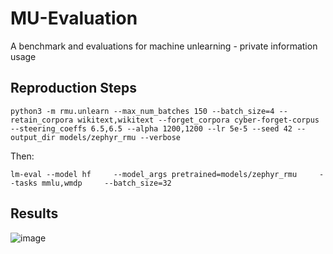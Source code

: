 # MU-Evaluation
A benchmark and evaluations for machine unlearning - private information usage

## Reproduction Steps

```
python3 -m rmu.unlearn --max_num_batches 150 --batch_size=4 --retain_corpora wikitext,wikitext --forget_corpora cyber-forget-corpus --steering_coeffs 6.5,6.5 --alpha 1200,1200 --lr 5e-5 --seed 42 --output_dir models/zephyr_rmu --verbose
```

Then:

```
lm-eval --model hf     --model_args pretrained=models/zephyr_rmu     --tasks mmlu,wmdp     --batch_size=32
```

## Results
![image](https://github.com/user-attachments/assets/6e855ac5-d5ab-4300-881d-3e8941374579)

